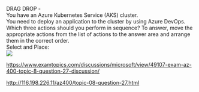 DRAG DROP -<br/>You have an Azure Kubernetes Service (AKS) cluster.<br/>You need to deploy an application to the cluster by using Azure DevOps.<br/>Which three actions should you perform in sequence? To answer, move the appropriate actions from the list of actions to the answer area and arrange them in the correct order.<br/>Select and Place:<br/><img src="https://www.examtopics.com/assets/media/exam-media/04257/0044500001.png" class="in-exam-image"/><br/><p><a href="https://www.examtopics.com/discussions/microsoft/view/49107-exam-az-400-topic-8-question-27-discussion/">https://www.examtopics.com/discussions/microsoft/view/49107-exam-az-400-topic-8-question-27-discussion/</a></p><p><a href="http://116.198.226.11/az400/topic-08-question-27.html">http://116.198.226.11/az400/topic-08-question-27.html</a></p><script src="https://giscus.app/client.js"                    data-repo="azsamples/az204"                    data-repo-id="R_kgDOMRXzDQ"                    data-category="General"                    data-category-id="DIC_kwDOMRXzDc4Cgi27"                    data-mapping="pathname"                    data-strict="0"                    data-reactions-enabled="0"                    data-emit-metadata="0"                    data-input-position="bottom"                    data-theme="preferred_color_scheme"                    data-lang="en"                    crossorigin="anonymous"                    async>                    </script>